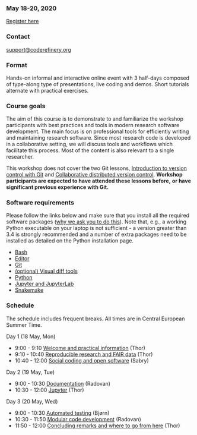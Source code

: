 

### May 18-20, 2020

<a class="btn btn-success" href="https://indico.neic.no/event/140/" data-mode="1" target="_blank">Register here</a>

### Contact

support@coderefinery.org


### Format

Hands-on informal and interactive online event with 3 half-days
composed of type-along type of presentations, live coding and
demos. Short tutorials alternate with practical exercises.


### Course goals

The aim of this course is to demonstrate to and familiarize the workshop participants with best practices and tools in modern research software development. The main focus is on professional tools for efficiently writing and maintaining research software. Since most research code is developed in a collaborative setting, we will discuss tools and workflows which facilitate this process. Most of the content is also relevant to a single researcher.

This workshop does not cover the two Git lessons, [Introduction to
version control with Git](https://coderefinery.github.io/git-intro/)
and [Collaborative distributed version
control](https://coderefinery.github.io/git-collaborative/). 
**Workshop participants are expected to have attended these lessons before,**
**or have significant previous experience with Git.**

### **Software requirements**

Please follow the links below and make sure that you install all the required software packages
([why we ask you to do this](https://coderefinery.github.io/installation/#why-are-we-asking-participants-to-install-software)).
Note that, e.g., a working Python executable on your laptop is not sufficient -
a version greater than 3.4 is strongly recommended and a number of extra
packages need to be installed as detailed on the Python installation page.

- [Bash](https://coderefinery.github.io/installation/bash/)
- [Editor](https://coderefinery.github.io/installation/editors/)
- [Git](https://coderefinery.github.io/installation/git/)
- [(optional) Visual diff tools](https://coderefinery.github.io/installation/difftools/)
- [Python](https://coderefinery.github.io/installation/python/)
- [Jupyter and JupyterLab](https://coderefinery.github.io/installation/jupyter)
- [Snakemake](https://coderefinery.github.io/installation/snakemake)


### Schedule

The schedule includes frequent breaks.  All times are in Central
European Summer Time.

Day 1 (18 May, Mon)
- 9:00 - 9:10
  [Welcome and practical information](https://github.com/coderefinery/workshop-intro/blob/master/README.md)
  (Thor)
- 9:10 - 10:40
  [Reproducible research and FAIR data](https://coderefinery.github.io/reproducible-research/)
  (Thor)
- 10:40 - 12:00
  [Social coding and open software](https://cicero.xyz/v3/remark/0.14.0/github.com/coderefinery/social-coding/master/talk.md) 
  (Sabry)

Day 2 (19 May, Tue)
- 9:00 - 10:30
  [Documentation](https://coderefinery.github.io/documentation/)
  (Radovan)
- 10:30 - 12:00
  [Jupyter](https://coderefinery.github.io/jupyter/)
  (Thor)

Day 3 (20 May, Wed)
- 9:00 - 10:30
  [Automated testing](https://coderefinery.github.io/testing/)
  (Bjørn)
- 10:30 - 11:50
  [Modular code development](https://github.com/coderefinery/modular-type-along)
  (Radovan)
- 11:50 - 12:00
  [Concluding remarks and where to go from here](https://github.com/coderefinery/workshop-outro/blob/master/README.md)
  (Thor)
